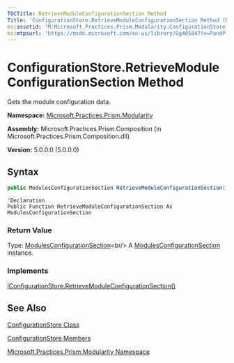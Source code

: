 ```yaml
---
TOCTitle: RetrieveModuleConfigurationSection Method
Title: 'ConfigurationStore.RetrieveModuleConfigurationSection Method (Microsoft.Practices.Prism.Modularity)'
ms:assetid: 'M:Microsoft.Practices.Prism.Modularity.ConfigurationStore.RetrieveModuleConfigurationSection'
ms:mtpsurl: 'https://msdn.microsoft.com/en-us/library/Gg405847(v=PandP.50)'
---
```


# ConfigurationStore.RetrieveModuleConfigurationSection Method

Gets the module configuration data.

**Namespace:** [Microsoft.Practices.Prism.Modularity](https://msdn.microsoft.com/en-us/library/microsoft.practices.prism.modularity(v=pandp.50))

**Assembly:** Microsoft.Practices.Prism.Composition (in Microsoft.Practices.Prism.Composition.dll)

**Version:** 5.0.0.0 (5.0.0.0)

## Syntax

```C#
public ModulesConfigurationSection RetrieveModuleConfigurationSection()
```

```VB
'Declaration
Public Function RetrieveModuleConfigurationSection As ModulesConfigurationSection
```

### Return Value

Type: [ModulesConfigurationSection](https://msdn.microsoft.com/en-us/library/microsoft.practices.prism.modularity.modulesconfigurationsection(v=pandp.50))<br/>
A [ModulesConfigurationSection](https://msdn.microsoft.com/en-us/library/microsoft.practices.prism.modularity.modulesconfigurationsection(v=pandp.50)) instance.

### Implements

[IConfigurationStore.RetrieveModuleConfigurationSection()](https://msdn.microsoft.com/en-us/library/microsoft.practices.prism.modularity.iconfigurationstore.retrievemoduleconfigurationsection(v=pandp.50))

## See Also

[ConfigurationStore Class](https://msdn.microsoft.com/en-us/library/microsoft.practices.prism.modularity.configurationstore(v=pandp.50))

[ConfigurationStore Members](https://msdn.microsoft.com/en-us/library/microsoft.practices.prism.modularity.configurationstore_members(v=pandp.50))

[Microsoft.Practices.Prism.Modularity Namespace](https://msdn.microsoft.com/en-us/library/microsoft.practices.prism.modularity(v=pandp.50))